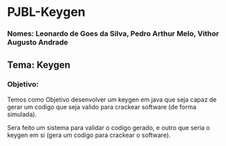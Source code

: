 # PJBL-Keygen
### Nomes: Leonardo de Goes da Silva, Pedro Arthur Melo, Vithor Augusto Andrade                                                                                                                                                                                                                       

## Tema: Keygen

### Objetivo:
Temos como Objetivo desenvolver um keygen em java que seja capaz de gerar um codigo que seja valido para crackear software (de forma simulada).

Sera feito um sistema para validar o codigo gerado, e outro que seria o keygen em si (gera um codigo para crackear o software).
